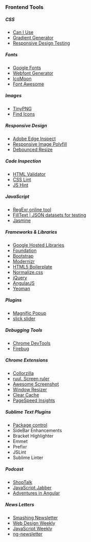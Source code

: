 ### Frontend Tools

##### CSS

- [Can I Use](http://caniuse.com/)
- [Gradient Generator](http://colorzilla.com/gradient-editor/)
- [Responsive Design Testing](http://mattkersley.com/responsive/)


##### Fonts

- [Google Fonts](https://www.google.com/fonts)
- [Webfont Generator](http://www.fontsquirrel.com/tools/webfont-generator)
- [IcoMoon](https://icomoon.io/)
- [Font Awesome](http://fortawesome.github.io/Font-Awesome/)


##### Images

- [TinyPNG](https://tinypng.com/)
- [Find Icons](http://findicons.com/)


##### Responsive Design

- [Adobe Edge Inspect](http://html.adobe.com/edge/inspect/)
- [Responsive Image Polyfill](https://github.com/scottjehl/picturefill)
- [Debounced Resize](https://github.com/louisremi/jquery-smartresize)


##### Code Inspection

- [HTML Validator](http://validator.w3.org/)
- [CSS Lint](http://csslint.net/)
- [JS Hint](http://www.jshint.com/)


##### JavaScript

- [RegExr online tool](http://www.regexr.com/)
- [FillText | JSON datasets for testing](http://filltext.com)
- [Jasmine](http://jasmine.github.io/)


##### Frameworks & Libraries

- [Google Hosted Libraries](https://developers.google.com/speed/libraries/devguide)
- [Foundation](http://foundation.zurb.com/)
- [Bootstrap](http://getbootstrap.com/)
- [Modernizr](http://modernizr.com/)
- [HTML5 Boilerplate](http://html5boilerplate.com/)
- [Normalize.css](http://necolas.github.io/normalize.css/)
- [jQuery](http://jquery.com/)
- [AngularJS](https://angularjs.org/)
- [Yeoman](http://yeoman.io/)


##### Plugins

- [Magnific Popup](http://dimsemenov.com/plugins/magnific-popup/)
- [slick slider](http://kenwheeler.github.io/slick/)


##### Debugging Tools

- [Chrome DevTools](https://developers.google.com/chrome-developer-tools/)
- [Firebug](http://getfirebug.com/)


##### Chrome Extensions

- [Collorzilla](https://chrome.google.com/webstore/detail/colorzilla/bhlhnicpbhignbdhedgjhgdocnmhomnp)
- [ruul. Screen ruler](https://chrome.google.com/webstore/detail/ruul-screen-ruler/mlbnpnlmfngmlcmkhjpbfokdphfehhjj)
- [Awesome Screenshot](https://chrome.google.com/webstore/detail/awesome-screenshot-captur/alelhddbbhepgpmgidjdcjakblofbmce)
- [Window Resizer](https://chrome.google.com/webstore/detail/window-resizer/kkelicaakdanhinjdeammmilcgefonfh)
- [Clear Cache](https://chrome.google.com/webstore/detail/clear-cache/cppjkneekbjaeellbfkmgnhonkkjfpdn)
- [PageSpeed Insights](https://chrome.google.com/webstore/detail/pagespeed-insights-by-goo/gplegfbjlmmehdoakndmohflojccocli)


##### Sublime Text Plugins

- [Package control](https://sublime.wbond.net/)
- SideBar Enhancements
- Bracket Highlighter
- Emmet
- Prefixr
- JSLint
- Sublime Linter


##### Podcast

- [ShopTalk](http://shoptalkshow.com/)
- [JavaScript Jabber](http://javascriptjabber.com/)
- [Adventures in Angular](http://devchat.tv/adventures-in-angular/)

##### News Letters

- [Smashing Newsletter](http://www.smashingmagazine.com/the-smashing-newsletter/)
- [Web Design Weekly](http://web-design-weekly.com/)
- [JavaScript Weekly](http://javascriptweekly.com/)
- [ng-newsletter](http://www.ng-newsletter.com/)
